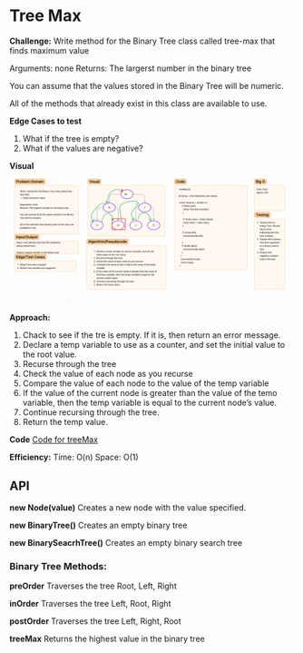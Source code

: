 
# Tree Max

**Challenge:**
Write  method for the Binary Tree class called tree-max that finds maximum value

Arguments: none
Returns: The largerst number in the binary tree

You can assume that the values stored in the Binary Tree will be numeric.

All of the methods that already exist in this class are available to use.

**Edge Cases to test**

1. What if the tree is empty?
2. What if the values are negative?

**Visual**
![Tree Max Whiteboard](../../../javascript/code-challenges/assets/Code%20Challenge%2016.png)

**Approach:**

1. Chack to see if the tre is empty. If it is, then return an error message.
2. Declare a temp variable to use as a counter, and set the initial value to the root value.
3. Recurse through the tree
4. Check the value of each node as you recurse
5. Compare the value of each node to the value of the temp variable
6. If the value of the current node is greater than the value of the temo variable, then the temp variable is equal to the current node’s value.
7. Continue recursing through the tree.
8. Return the temp value.

**Code**
[Code for treeMax](tree-max.js)

**Efficiency:**
Time: O(n)
Space: O(1)

## API

**new Node(value)**
Creates a new node with the value specified.

**new BinaryTree()**
Creates an empty binary tree

**new BinarySeacrhTree()**
Creates an empty binary search tree

### Binary Tree Methods:

**preOrder**
Traverses the tree Root, Left, Right

**inOrder**
Traverses the tree Left, Root, Right

**postOrder**
Traverses the tree Left, Right, Root

**treeMax**
Returns the highest value in the binary tree
